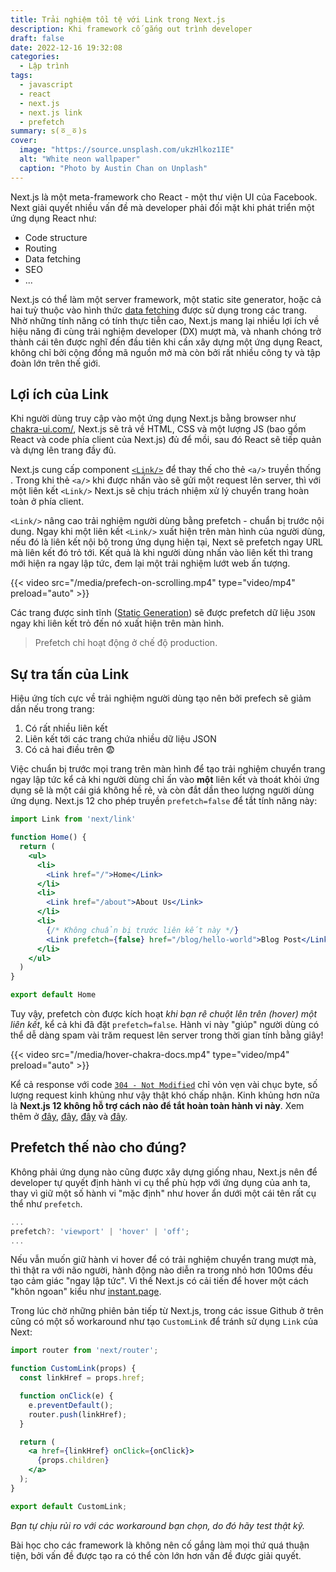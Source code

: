```yaml
---
title: Trải nghiệm tồi tệ với Link trong Next.js
description: Khi framework cố gắng out trình developer
draft: false
date: 2022-12-16 19:32:08
categories:
  - Lập trình
tags:
  - javascript
  - react
  - next.js
  - next.js link
  - prefetch
summary: s(ㆆ_ㆆ)s
cover:
  image: "https://source.unsplash.com/ukzHlkoz1IE"
  alt: "White neon wallpaper"
  caption: "Photo by Austin Chan on Unplash"
---
```


Next.js là một meta-framework cho React - một thư viện UI của Facebook. Next giải quyết nhiều vấn đề mà developer phải đối mặt khi phát triển một ứng dụng React như:

- Code structure
- Routing
- Data fetching
- SEO
- ...

Next.js có thể làm một server framework, một static site generator, hoặc cả hai tuỳ thuộc vào hình thức [data fetching](https://nextjs.org/docs/basic-features/data-fetching/overview) được sử dụng trong các trang. Nhờ những tính năng có tính thực tiễn cao, Next.js mang lại nhiều lợi ích về hiệu năng đi cùng trải nghiệm developer (DX) mượt mà, và nhanh chóng trở thành cái tên được nghĩ đến đầu tiên khi cần xây dựng một ứng dụng React, không chỉ bởi cộng đồng mã nguồn mở mà còn bởi rất nhiều công ty và tập đoàn lớn trên thế giới.

## Lợi ích của Link

Khi người dùng truy cập vào một ứng dụng Next.js bằng browser như [chakra-ui.com/](https://chakra-ui.com/), Next.js sẽ trả về HTML, CSS và một lượng JS (bao gồm React và code phía client của Next.js) đủ để mồi, sau đó React sẽ tiếp quản và dựng lên trang đầy đủ.

Next.js cung cấp component [`<Link/>`](https://nextjs.org/docs/api-reference/next/link) để thay thế cho thẻ `<a/>` truyền thống . Trong khi thẻ `<a/>` khi được nhấn vào sẽ gửi một request lên server, thì với một liên kết `<Link/>` Next.js sẽ chịu trách nhiệm xử lý chuyển trang hoàn toàn ở phía client.

`<Link/>` nâng cao trải nghiệm người dùng bằng prefetch - chuẩn bị trước nội dung. Ngay khi một liên kết `<Link/>` xuất hiện trên màn hình của người dùng, nếu đó là liên kết nội bộ trong ứng dụng hiện tại, Next sẽ prefetch ngay URL mà liên kết đó trỏ tới. Kết quả là khi người dùng nhấn vào liên kết thì trang mới hiện ra ngay lập tức, đem lại một trải nghiệm lướt web ấn tượng.

{{< video src="/media/prefech-on-scrolling.mp4" type="video/mp4" preload="auto" >}}

Các trang được sinh tĩnh ([Static Generation](https://nextjs.org/docs/basic-features/data-fetching/get-static-props)) sẽ được prefetch dữ liệu `JSON` ngay khi liên kết trỏ đến nó xuất hiện trên màn hình.

> Prefetch chỉ hoạt động ở chế độ production.

## Sự tra tấn của Link

Hiệu ứng tích cực về trải nghiệm người dùng tạo nên bởi prefech sẽ giảm dần nếu trong trang:

1. Có rất nhiều liên kết
2. Liên kết tới các trang chứa nhiều dữ liệu JSON
3. Có cả hai điều trên :fearful:

Việc chuẩn bị trước mọi trang trên màn hình để tạo trải nghiệm chuyển trang ngay lập tức kể cả khi người dùng chỉ ấn vào __một__ liên kết và thoát khỏi ứng dụng sẽ là một cái giá không hề rẻ, và còn đắt dần theo lượng người dùng ứng dụng. Next.js 12 cho phép truyền `prefetch=false` để tắt tính năng này:

```jsx
import Link from 'next/link'

function Home() {
  return (
    <ul>
      <li>
        <Link href="/">Home</Link>
      </li>
      <li>
        <Link href="/about">About Us</Link>
      </li>
      <li>
        {/* Không chuẩn bị trước liên kết này */}
        <Link prefetch={false} href="/blog/hello-world">Blog Post</Link>
      </li>
    </ul>
  )
}

export default Home
```

Tuy vậy, prefetch còn được kích hoạt _khi bạn rê chuột lên trên (hover) một liên kết_, kể cả khi đã đặt `prefetch=false`. Hành vi này "giúp" người dùng có thể dễ dàng spam vài trăm request lên server trong thời gian tính bằng giây!

{{< video src="/media/hover-chakra-docs.mp4" type="video/mp4" preload="auto" >}}

Kể cả response với code [`304 - Not Modified`](https://developer.mozilla.org/en-US/docs/Web/HTTP/Status/304) chỉ vỏn vẹn vài chục byte, số lượng request kinh khủng như vậy thật khó chấp nhận. Kinh khủng hơn nữa là __Next.js 12 không hỗ trợ cách nào để tắt hoàn toàn hành vi này__. Xem thêm ở [đây](https://github.com/vercel/next.js/discussions/24437), [đây](https://github.com/vercel/next.js/discussions/11793), [đây](https://github.com/vercel/next.js/discussions/20521) và [đây](https://github.com/vercel/next.js/discussions/24120).

## Prefetch thế nào cho đúng?

Không phải ứng dụng nào cũng được xây dựng giống nhau, Next.js nên để developer tự quyết định hành vi cụ thể phù hợp với ứng dụng của anh ta, thay vì giữ một số hành vi "mặc định" như hover ẩn dưới một cái tên rất cụ thể như `prefetch`.

```ts
...
prefetch?: 'viewport' | 'hover' | 'off';
...
```

Nếu vẫn muốn giữ hành vi hover để có trải nghiệm chuyển trang mượt mà, thì thật ra với não người, hành động nào diễn ra trong nhỏ hơn 100ms đều tạo cảm giác "ngay lập tức". Vì thế Next.js có cải tiến để hover một cách "khôn ngoan" kiểu như [instant.page](https://instant.page/).

Trong lúc chờ những phiên bản tiếp từ Next.js, trong các issue Github ở trên cũng có một số workaround như tạo `CustomLink` để tránh sử dụng `Link` của Next:

```jsx
import router from 'next/router';

function CustomLink(props) {
  const linkHref = props.href;

  function onClick(e) {
    e.preventDefault();
    router.push(linkHref);
  }

  return (
    <a href={linkHref} onClick={onClick}>
      {props.children}
    </a>
  );
}

export default CustomLink;
```

_Bạn tự chịu rủi ro với các workaround bạn chọn, do đó hãy test thật kỹ._

Bài học cho các framework là không nên cố gắng làm mọi thứ quá thuận tiện, bởi vấn đề được tạo ra có thể còn lớn hơn vấn đề được giải quyết.
